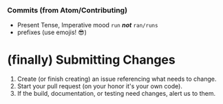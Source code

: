 ### Commits (from Atom/Contributing)
* Present Tense, Imperative mood `run` ***not*** `ran/runs`
* prefixes (use emojis! :sunglasses:)

# (finally) Submitting Changes

1. Create (or finish creating) an issue referencing what needs to change.
2. Start your pull request (on your honor it's your own code).
3. If the build, documentation, or testing need changes, alert us to them.


